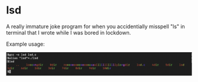 # lsd
<p> A really immature joke program for when you accidentially misspell "ls" in terminal that I wrote while I was bored in lockdown. </p>
<p> Example usage: </p>
<img src="./example_lsd.png">
